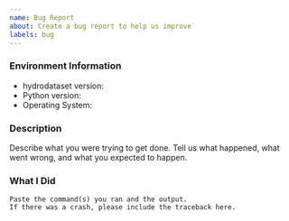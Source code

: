 ```yaml
---
name: Bug Report
about: Create a bug report to help us improve
labels: bug
---
```


<!-- Please search existing issues to avoid creating duplicates. -->

### Environment Information

-   hydrodataset version:
-   Python version:
-   Operating System:

### Description

Describe what you were trying to get done.
Tell us what happened, what went wrong, and what you expected to happen.

### What I Did

```
Paste the command(s) you ran and the output.
If there was a crash, please include the traceback here.
```
